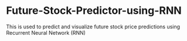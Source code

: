 # Future-Stock-Predictor-using-RNN
This is used to predict and visualize future stock price predictions using Recurrent Neural Network (RNN)
